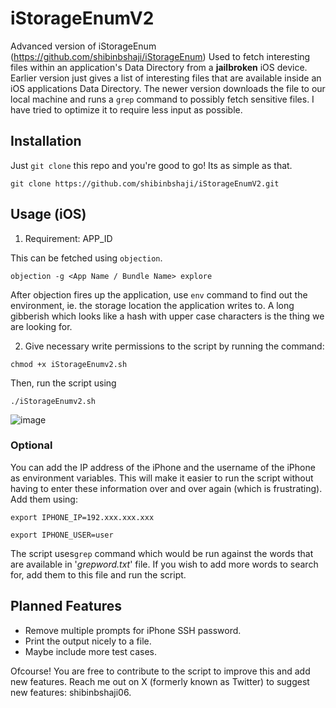 # iStorageEnumV2
Advanced version of iStorageEnum (https://github.com/shibinbshaji/iStorageEnum)
Used to fetch interesting files within an application's Data Directory from a **jailbroken** iOS device. Earlier version just gives a list of interesting files that are available inside an iOS applications Data Directory. The newer version downloads the file to our local machine and runs a `grep` command to possibly fetch sensitive files. I have tried to optimize it to require less input as possible.


## Installation
Just `git clone` this repo and you're good to go! Its as simple as that.

`git clone https://github.com/shibinbshaji/iStorageEnumV2.git`

## Usage (iOS)
1. Requirement: APP_ID
   
  This can be fetched using `objection`.
  
  `objection -g <App Name / Bundle Name> explore`
  
  After objection fires up the application, use `env` command to find out the environment, ie. the storage location the application writes to. A long gibberish which looks like a hash with upper case characters is the thing we are looking for.
  
2. Give necessary write permissions to the script by running the command:

`chmod +x iStorageEnumv2.sh`

Then, run the script using 

`./iStorageEnumv2.sh`

![image](https://github.com/user-attachments/assets/39982968-9d53-412a-a950-da472cbc75e5)


### Optional 
You can add the IP address of the iPhone and the username of the iPhone as environment variables. This will make it easier to run the script without having to enter these information over and over again (which is frustrating).
Add them using:

`export IPHONE_IP=192.xxx.xxx.xxx`

`export IPHONE_USER=user`

The script uses`grep` command which would be run against the words that are available in '_grepword.txt_' file. If you wish to add more words to search for, add them to this file and run the script.

## Planned Features
* Remove multiple prompts for iPhone SSH password.
* Print the output nicely to a file.
* Maybe include more test cases.


Ofcourse! You are free to contribute to the script to improve this and add new features. Reach me out on X (formerly known as Twitter) to suggest new features: shibinbshaji06.


